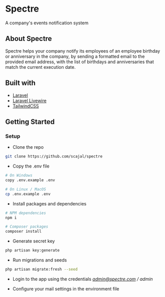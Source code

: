 # Spectre
A company's events notification system

## About Spectre
Spectre helps your company notify its employees of an employee birthday or anniversary in the company, by sending
a formatted email to the provided email address, with the list of birthdays and anniversaries that match the
current execution date.

## Built with
* [Laravel](https://laravel.com)
* [Laravel Livewire](https://laravel-livewire.com)
* [TailwindCSS](https://tailwindcss.com)

## Getting Started

### Setup
* Clone the repo
```sh
git clone https://github.com/scajal/spectre
```

* Copy the .env file
```sh
# On Windows
copy .env.example .env

# On Linux / MacOS
cp .env.example .env
```

* Install packages and dependencies
```sh
# NPM dependencies
npm i

# Composer packages
composer install
```

* Generate secret key
```sh
php artisan key:generate
```

* Run migrations and seeds
```sh
php artisan migrate:fresh --seed
```

* Login to the app using the credentials *admin@spectre.com / admin*

* Configure your mail settings in the environment file